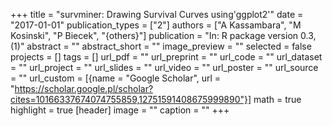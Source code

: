 +++
title = "survminer: Drawing Survival Curves using'ggplot2'"
date = "2017-01-01"
publication_types = ["2"]
authors = ["A Kassambara", "M Kosinski", "P Biecek", "{others}"]
publication = "In: R package version 0.3, (1)"
abstract = ""
abstract_short = ""
image_preview = ""
selected = false
projects = []
tags = []
url_pdf = ""
url_preprint = ""
url_code = ""
url_dataset = ""
url_project = ""
url_slides = ""
url_video = ""
url_poster = ""
url_source = ""
url_custom = [{name = "Google Scholar", url = "https://scholar.google.pl/scholar?cites=10166337674074755859,12751591408675999890"}]
math = true
highlight = true
[header]
image = ""
caption = ""
+++
